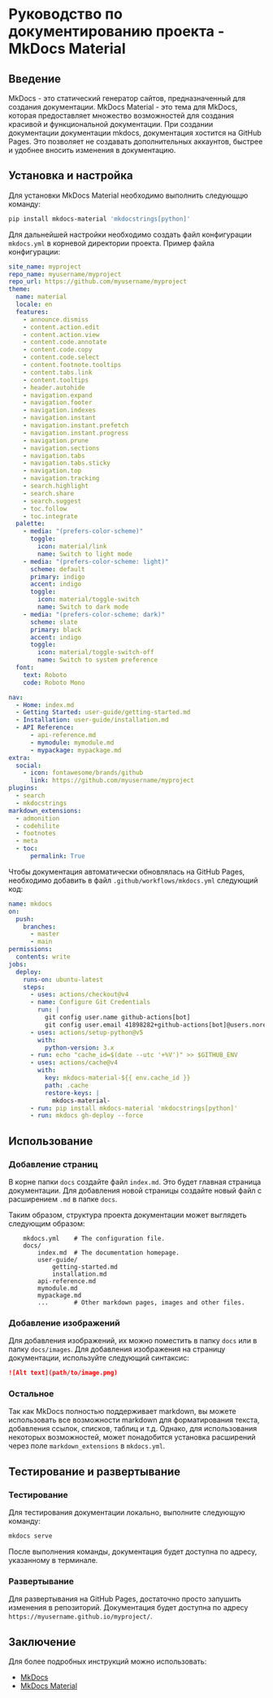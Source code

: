 # Руководство по документированию проекта - MkDocs Material

## Введение
MkDocs - это статический генератор сайтов, предназначенный для создания документации. MkDocs Material - это тема для MkDocs, которая предоставляет множество возможностей для создания красивой и функциональной документации.
При создании документации документации mkdocs, документация хостится на GitHub Pages. Это позволяет не создавать дополнительных аккаунтов, быстрее и удобнее вносить изменения в документацию.

## Установка и настройка
Для установки MkDocs Material необходимо выполнить следующцю команду:

```bash
pip install mkdocs-material 'mkdocstrings[python]'
```

Для дальнейшей настройки необходимо создать файл конфигурации `mkdocs.yml` в корневой директории проекта. Пример файла конфигурации:

```yaml
site_name: myproject
repo_name: myusername/myproject
repo_url: https://github.com/myusername/myproject
theme:
  name: material
  locale: en
  features:
    - announce.dismiss
    - content.action.edit
    - content.action.view
    - content.code.annotate
    - content.code.copy
    - content.code.select
    - content.footnote.tooltips
    - content.tabs.link
    - content.tooltips
    - header.autohide
    - navigation.expand
    - navigation.footer
    - navigation.indexes
    - navigation.instant
    - navigation.instant.prefetch
    - navigation.instant.progress
    - navigation.prune
    - navigation.sections
    - navigation.tabs
    - navigation.tabs.sticky
    - navigation.top
    - navigation.tracking
    - search.highlight
    - search.share
    - search.suggest
    - toc.follow
    - toc.integrate
  palette:
    - media: "(prefers-color-scheme)"
      toggle:
        icon: material/link
        name: Switch to light mode
    - media: "(prefers-color-scheme: light)"
      scheme: default
      primary: indigo
      accent: indigo
      toggle:
        icon: material/toggle-switch
        name: Switch to dark mode
    - media: "(prefers-color-scheme: dark)"
      scheme: slate
      primary: black
      accent: indigo
      toggle:
        icon: material/toggle-switch-off
        name: Switch to system preference
  font:
    text: Roboto
    code: Roboto Mono

nav:
  - Home: index.md
  - Getting Started: user-guide/getting-started.md
  - Installation: user-guide/installation.md
  - API Reference:
      - api-reference.md
      - mymodule: mymodule.md
      - mypackage: mypackage.md
extra:
  social:
    - icon: fontawesome/brands/github
      link: https://github.com/myusername/myproject
plugins:
  - search
  - mkdocstrings
markdown_extensions:
  - admonition
  - codehilite
  - footnotes
  - meta
  - toc:
      permalink: True
```

Чтобы документация автоматически обновлялась на GitHub Pages, необходимо добавить в файл `.github/workflows/mkdocs.yml` следующий код:

```yaml
name: mkdocs
on:
  push:
    branches:
      - master
      - main
permissions:
  contents: write
jobs:
  deploy:
    runs-on: ubuntu-latest
    steps:
      - uses: actions/checkout@v4
      - name: Configure Git Credentials
        run: |
          git config user.name github-actions[bot]
          git config user.email 41898282+github-actions[bot]@users.noreply.github.com
      - uses: actions/setup-python@v5
        with:
          python-version: 3.x
      - run: echo "cache_id=$(date --utc '+%V')" >> $GITHUB_ENV
      - uses: actions/cache@v4
        with:
          key: mkdocs-material-${{ env.cache_id }}
          path: .cache
          restore-keys: |
            mkdocs-material-
      - run: pip install mkdocs-material 'mkdocstrings[python]'
      - run: mkdocs gh-deploy --force
```

## Использование

### Добавление страниц
В корне папки `docs` создайте файл `index.md`. Это будет главная страница документации. Для добавления новой страницы создайте новый файл с расширением `.md` в папке `docs`.

Таким образом, структура проекта документации может выглядеть следующим образом:

```
    mkdocs.yml    # The configuration file.
    docs/
        index.md  # The documentation homepage.
        user-guide/
            getting-started.md
            installation.md
        api-reference.md
        mymodule.md
        mypackage.md
        ...       # Other markdown pages, images and other files.
```

### Добавление изображений
Для добавления изображений, их можно поместить в папку `docs` или в папку `docs/images`. Для добавления изображения на страницу документации, используйте следующий синтаксис:

```markdown
![Alt text](path/to/image.png)
```

### Остальное
Так как MkDocs полностью поддерживает markdown, вы можете использовать все возможности markdown для форматирования текста, добавления ссылок, списков, таблиц и т.д.
Однако, для использования некоторых возможностей, может понадобится установка расширений через поле `markdown_extensions` в `mkdocs.yml`.

## Тестирование и развертывание

### Тестирование
Для тестирования документации локально, выполните следующую команду:

```bash
mkdocs serve
```

После выполнения команды, документация будет доступна по адресу, указанному в терминале. 

### Развертывание

Для развертывания на GitHub Pages, достаточно просто запушить изменения в репозиторий. Документация будет доступна по адресу `https://myusername.github.io/myproject/`.

## Заключение

Для более подробных инструкций можно использовать:

- [MkDocs](https://www.mkdocs.org/)
- [MkDocs Material](https://squidfunk.github.io/mkdocs-material/)
